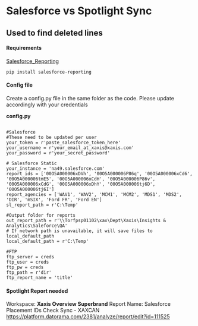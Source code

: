 # Salesforce vs Spotlight Sync
## Used to find deleted lines

#### Requirements

[Salesforce_Reporting](https://pypi.org/project/salesforce-reporting)


`pip install salesforce-reporting`


#### Config file

Create a config.py file in the same folder as the code. Please update accordingly with your credentials

**config.py**

~~~

#Salesforce
#These need to be updated per user
your_token = r'paste_salesforce_token_here'
your_username = r'your_email_at_xaxis@xaxis.com'
your_password = r'your_secret_password'

# Salesforce Static
your_instance = 'na49.salesforce.com'
report_ids = ['00O5A000006xDVh', '00O5A000006P86q', '00O5A000006xCd6', '00O5A000006tmE5', '00O5A000006xCdH', '00O5A000006P86v', '00O5A000006xCdG', '00O5A000006xDhY', '00O5A000006tj6D', '00O5A000006tj6I']
report_agencies = ['WAV1', 'WAV2', 'MCM1', 'MCM2', 'MDS1', 'MDS2', 'DIR', 'mSIX', 'Ford FR', 'Ford EN']
sl_report_path = r'C:\Temp'

#Output folder for reports
out_report_path = r'\\Torfpsp01102\xax\Dept\Xaxis\Insights & Analytics\Saleforce\QA'
# If network path is unavailable, it will save files to local_default_path
local_default_path = r'C:\Temp'

#FTP
ftp_server = creds
ftp_user = creds
ftp_pw = creds
ftp_path = r'dir'
ftp_report_name = 'title'

~~~

#### Spotlight Report needed
Workspace: **Xaxis Overview Superbrand**
Report Name: Salesforce Placement IDs Check Sync - XAXCAN
https://platform.datorama.com/2381/analyze/report/edit?id=111525
